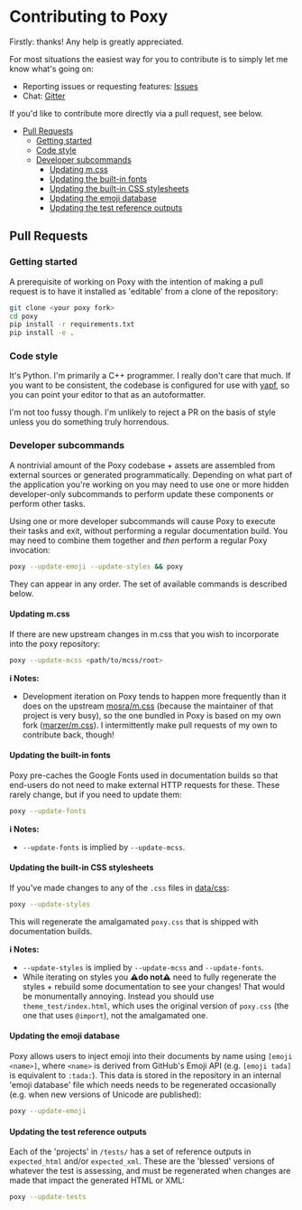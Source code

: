 # Contributing to Poxy

Firstly: thanks! Any help is greatly appreciated.

For most situations the easiest way for you to contribute is to simply let me know what's going on:

-   Reporting issues or requesting features: [Issues]
-   Chat: [Gitter]

If you'd like to contribute more directly via a pull request, see below.

-   [Pull Requests](#pull-requests)
    -   [Getting started](#getting-started)
    -   [Code style](#code-style)
    -   [Developer subcommands](#developer-subcommands)
        -   [Updating m.css](#updating-mcss)
        -   [Updating the built-in fonts](#updating-the-built-in-fonts)
        -   [Updating the built-in CSS stylesheets](#updating-the-built-in-css-stylesheets)
        -   [Updating the emoji database](#updating-the-emoji-database)
        -   [Updating the test reference outputs](#updating-the-test-reference-outputs)

## Pull Requests

### Getting started

A prerequisite of working on Poxy with the intention of making a pull request is to have it installed
as 'editable' from a clone of the repository:

```sh
git clone <your poxy fork>
cd poxy
pip install -r requirements.txt
pip install -e .
```

### Code style

It's Python. I'm primarily a C++ programmer. I really don't care that much. If you want to be consistent, the codebase is configured for use with [yapf], so you can point your editor to that as an autoformatter.

I'm not too fussy though. I'm unlikely to reject a PR on the basis of style unless you do something truly horrendous.

### Developer subcommands

A nontrivial amount of the Poxy codebase + assets are assembled from external sources or generated programmatically.
Depending on what part of the application you're working on you may need to use one or more hidden developer-only
subcommands to perform update these components or perform other tasks.

Using one or more developer subcommands will cause Poxy to execute their tasks and exit, without performing a regular
documentation build. You may need to combine them together and _then_ perform a regular Poxy invocation:

```sh
poxy --update-emoji --update-styles && poxy
```

They can appear in any order. The set of available commands is described below.

#### Updating m.css

If there are new upstream changes in m.css that you wish to incorporate into the poxy repository:

```sh
poxy --update-mcss <path/to/mcss/root>
```

**ℹ&#xFE0F; Notes:**

-   Development iteration on Poxy tends to happen more frequently than it does on the upstream [mosra/m.css]
    (because the maintainer of that project is very busy), so the one bundled in Poxy is based on my own fork
    ([marzer/m.css]). I intermittently make pull requests of my own to contribute back, though!

#### Updating the built-in fonts

Poxy pre-caches the Google Fonts used in documentation builds so that end-users do not need to make
external HTTP requests for these. These rarely change, but if you need to update them:

```sh
poxy --update-fonts
```

**ℹ&#xFE0F; Notes:**

-   `--update-fonts` is implied by `--update-mcss`.

#### Updating the built-in CSS stylesheets

If you've made changes to any of the `.css` files in [data/css]:

```sh
poxy --update-styles
```

This will regenerate the amalgamated `poxy.css` that is shipped with documentation builds.

**ℹ&#xFE0F; Notes:**

-   `--update-styles` is implied by `--update-mcss` and `--update-fonts`.
-   While iterating on styles you **⚠&#xFE0F;do not⚠&#xFE0F;** need to fully regenerate the styles + rebuild some
    documentation to see your changes! That would be monumentally annoying. Instead you should use
    `theme_test/index.html`, which uses the original version of `poxy.css` (the one that uses `@import`),
    not the amalgamated one.

#### Updating the emoji database

Poxy allows users to inject emoji into their documents by name using `[emoji <name>]`, where `<name>` is derived from
GitHub's Emoji API (e.g. `[emoji tada]` is equivalent to `:tada:`). This data is stored in the repository in an
internal 'emoji database' file which needs needs to be regenerated occasionally (e.g. when new versions of Unicode
are published):

```sh
poxy --update-emoji
```

#### Updating the test reference outputs

Each of the 'projects' in `/tests/` has a set of reference outputs in `expected_html` and/or `expected_xml`.
These are the 'blessed' versions of whatever the test is assessing, and must be regenerated when changes are made that
impact the generated HTML or XML:

```sh
poxy --update-tests
```

<br /><br />

[issues]: https://github.com/marzer/poxy/issues
[gitter]: https://gitter.im/marzer/poxy
[mosra/m.css]: https://github.com/mosra/m.css
[marzer/m.css]: https://github.com/marzer/m.css
[data/css]: https://github.com/marzer/poxy/tree/main/poxy/data/css
[yapf]: https://github.com/google/yapf
